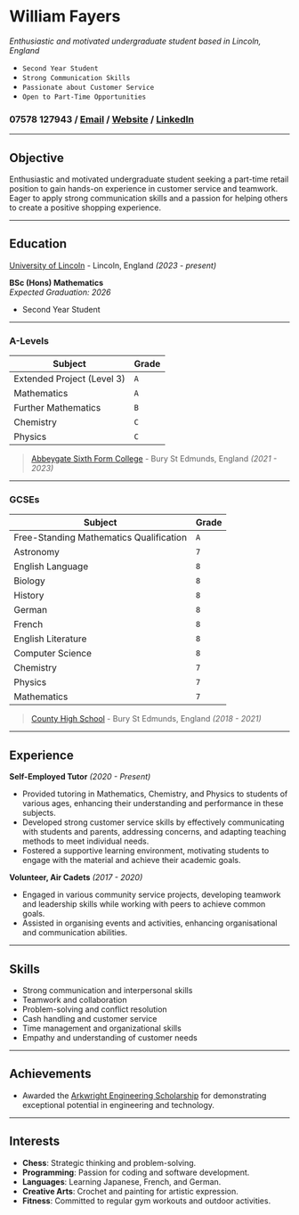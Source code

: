 # William Fayers

*Enthusiastic and motivated undergraduate student based in Lincoln, England*  

- `Second Year Student`
- `Strong Communication Skills`
- `Passionate about Customer Service`
- `Open to Part-Time Opportunities`

### 07578 127943 / [Email](mailto:william@fayers.com) / [Website](https://bilbois.me/) / [LinkedIn](https://www.linkedin.com/in/william-fayers/)

---

## Objective

Enthusiastic and motivated undergraduate student seeking a part-time retail position to gain hands-on experience in customer service and teamwork. Eager to apply strong communication skills and a passion for helping others to create a positive shopping experience.

---

## Education

[University of Lincoln](https://www.lincoln.ac.uk/) - Lincoln, England *(2023 - present)*

**BSc (Hons) Mathematics**  
*Expected Graduation: 2026*
- Second Year Student

---
### **A-Levels**

| Subject                    | Grade |
| -------------------------- | ----- |
| Extended Project (Level 3) | `A`   |
| Mathematics                | `A`   |
| Further Mathematics        | `B`   |
| Chemistry                  | `C`   |
| Physics                    | `C`   |

> [Abbeygate Sixth Form College](https://abbeygatesfc.ac.uk) - Bury St Edmunds, England *(2021 - 2023)*

---
### **GCSEs**

| Subject              | Grade |
| -------------------- | ----- |
| Free-Standing Mathematics Qualification | `A`   |
| Astronomy            | `7`   |
| English Language     | `8`   |
| Biology              | `8`   |
| History              | `8`   |
| German               | `8`   |
| French               | `8`   |
| English Literature   | `8`   |
| Computer Science     | `8`   |
| Chemistry            | `7`   |
| Physics              | `7`   |
| Mathematics          | `7`   |

> [County High School](https://www.countyhigh.uk) - Bury St Edmunds, England _(2018 - 2021)_

---

## Experience

**Self-Employed Tutor** *(2020 - Present)*  
- Provided tutoring in Mathematics, Chemistry, and Physics to students of various ages, enhancing their understanding and performance in these subjects.
- Developed strong customer service skills by effectively communicating with students and parents, addressing concerns, and adapting teaching methods to meet individual needs.
- Fostered a supportive learning environment, motivating students to engage with the material and achieve their academic goals.

**Volunteer, Air Cadets** *(2017 - 2020)*  
- Engaged in various community service projects, developing teamwork and leadership skills while working with peers to achieve common goals.
- Assisted in organising events and activities, enhancing organisational and communication abilities.

---

## Skills

- Strong communication and interpersonal skills
- Teamwork and collaboration
- Problem-solving and conflict resolution
- Cash handling and customer service
- Time management and organizational skills
- Empathy and understanding of customer needs

---

## Achievements

- Awarded the [Arkwright Engineering Scholarship](https://www.arkwright.org.uk/) for demonstrating exceptional potential in engineering and technology.

---

## Interests

- **Chess**: Strategic thinking and problem-solving.
- **Programming**: Passion for coding and software development.
- **Languages**: Learning Japanese, French, and German.
- **Creative Arts**: Crochet and painting for artistic expression.
- **Fitness**: Committed to regular gym workouts and outdoor activities.